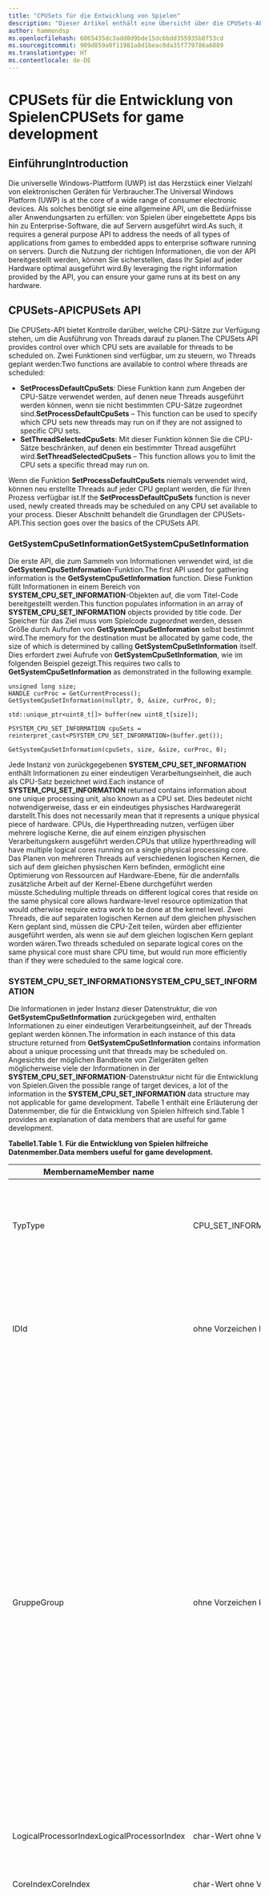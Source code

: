 ```yaml
---
title: "CPUSets für die Entwicklung von Spielen"
description: "Dieser Artikel enthält eine Übersicht über die CPUSets-API,die in der universellen Windows-Plattform (UWP) neu ist, und liefert grundlegende Informationen zur Entwicklung von Spielen und Anwendungen."
author: hammondsp
ms.openlocfilehash: 6065435dc3add0d9bde15dc6bdd355935b8f53cd
ms.sourcegitcommit: 909d859a0f11981a8d1beac0da35f779786a6889
ms.translationtype: HT
ms.contentlocale: de-DE
---
```

# <a name="cpusets-for-game-development"></a><span data-ttu-id="dbc41-103">CPUSets für die Entwicklung von Spielen</span><span class="sxs-lookup"><span data-stu-id="dbc41-103">CPUSets for game development</span></span>

## <a name="introduction"></a><span data-ttu-id="dbc41-104">Einführung</span><span class="sxs-lookup"><span data-stu-id="dbc41-104">Introduction</span></span>

<span data-ttu-id="dbc41-105">Die universelle Windows-Plattform (UWP) ist das Herzstück einer Vielzahl von elektronischen Geräten für Verbraucher.</span><span class="sxs-lookup"><span data-stu-id="dbc41-105">The Universal Windows Platform (UWP) is at the core of a wide range of consumer electronic devices.</span></span> <span data-ttu-id="dbc41-106">Als solches benötigt sie eine allgemeine API, um die Bedürfnisse aller Anwendungsarten zu erfüllen: von Spielen über eingebettete Apps bis hin zu Enterprise-Software, die auf Servern ausgeführt wird.</span><span class="sxs-lookup"><span data-stu-id="dbc41-106">As such, it requires a general purpose API to address the needs of all types of applications from games to embedded apps to enterprise software running on servers.</span></span> <span data-ttu-id="dbc41-107">Durch die Nutzung der richtigen Informationen, die von der API bereitgestellt werden, können Sie sicherstellen, dass Ihr Spiel auf jeder Hardware optimal ausgeführt wird.</span><span class="sxs-lookup"><span data-stu-id="dbc41-107">By leveraging the right information provided by the API, you can ensure your game runs at its best on any hardware.</span></span>

## <a name="cpusets-api"></a><span data-ttu-id="dbc41-108">CPUSets-API</span><span class="sxs-lookup"><span data-stu-id="dbc41-108">CPUSets API</span></span>

<span data-ttu-id="dbc41-109">Die CPUSets-API bietet Kontrolle darüber, welche CPU-Sätze zur Verfügung stehen, um die Ausführung von Threads darauf zu planen.</span><span class="sxs-lookup"><span data-stu-id="dbc41-109">The CPUSets API provides control over which CPU sets are available for threads to be scheduled on.</span></span> <span data-ttu-id="dbc41-110">Zwei Funktionen sind verfügbar, um zu steuern, wo Threads geplant werden:</span><span class="sxs-lookup"><span data-stu-id="dbc41-110">Two functions are available to control where threads are scheduled:</span></span>
- <span data-ttu-id="dbc41-111">**SetProcessDefaultCpuSets**: Diese Funktion kann zum Angeben der CPU-Sätze verwendet werden, auf denen neue Threads ausgeführt werden können, wenn sie nicht bestimmten CPU-Sätze zugeordnet sind.</span><span class="sxs-lookup"><span data-stu-id="dbc41-111">**SetProcessDefaultCpuSets** – This function can be used to specify which CPU sets new threads may run on if they are not assigned to specific CPU sets.</span></span>
- <span data-ttu-id="dbc41-112">**SetThreadSelectedCpuSets**: Mit dieser Funktion können Sie die CPU-Sätze beschränken, auf denen ein bestimmter Thread ausgeführt wird.</span><span class="sxs-lookup"><span data-stu-id="dbc41-112">**SetThreadSelectedCpuSets** – This function allows you to limit the CPU sets a specific thread may run on.</span></span>

<span data-ttu-id="dbc41-113">Wenn die Funktion **SetProcessDefaultCpuSets** niemals verwendet wird, können neu erstellte Threads auf jeder CPU geplant werden, die für Ihren Prozess verfügbar ist.</span><span class="sxs-lookup"><span data-stu-id="dbc41-113">If the **SetProcessDefaultCpuSets** function is never used, newly created threads may be scheduled on any CPU set available to your process.</span></span> <span data-ttu-id="dbc41-114">Dieser Abschnitt behandelt die Grundlagen der CPUSets-API.</span><span class="sxs-lookup"><span data-stu-id="dbc41-114">This section goes over the basics of the CPUSets API.</span></span>

### <a name="getsystemcpusetinformation"></a><span data-ttu-id="dbc41-115">GetSystemCpuSetInformation</span><span class="sxs-lookup"><span data-stu-id="dbc41-115">GetSystemCpuSetInformation</span></span>

<span data-ttu-id="dbc41-116">Die erste API, die zum Sammeln von Informationen verwendet wird, ist die **GetSystemCpuSetInformation**-Funktion.</span><span class="sxs-lookup"><span data-stu-id="dbc41-116">The first API used for gathering information is the **GetSystemCpuSetInformation** function.</span></span> <span data-ttu-id="dbc41-117">Diese Funktion füllt Informationen in einem Bereich von **SYSTEM_CPU_SET_INFORMATION**-Objekten auf, die vom Titel-Code bereitgestellt werden.</span><span class="sxs-lookup"><span data-stu-id="dbc41-117">This function populates information in an array of **SYSTEM_CPU_SET_INFORMATION** objects provided by title code.</span></span> <span data-ttu-id="dbc41-118">Der Speicher für das Ziel muss vom Spielcode zugeordnet werden, dessen Größe durch Aufrufen von **GetSystemCpuSetInformation** selbst bestimmt wird.</span><span class="sxs-lookup"><span data-stu-id="dbc41-118">The memory for the destination must be allocated by game code, the size of which is determined by calling **GetSystemCpuSetInformation** itself.</span></span> <span data-ttu-id="dbc41-119">Dies erfordert zwei Aufrufe von **GetSystemCpuSetInformation**, wie im folgenden Beispiel gezeigt.</span><span class="sxs-lookup"><span data-stu-id="dbc41-119">This requires two calls to **GetSystemCpuSetInformation** as demonstrated in the following example.</span></span>

```
unsigned long size;
HANDLE curProc = GetCurrentProcess();
GetSystemCpuSetInformation(nullptr, 0, &size, curProc, 0);

std::unique_ptr<uint8_t[]> buffer(new uint8_t[size]);

PSYSTEM_CPU_SET_INFORMATION cpuSets = reinterpret_cast<PSYSTEM_CPU_SET_INFORMATION>(buffer.get());
  
GetSystemCpuSetInformation(cpuSets, size, &size, curProc, 0);
```

<span data-ttu-id="dbc41-120">Jede Instanz von zurückgegebenen **SYSTEM_CPU_SET_INFORMATION** enthält Informationen zu einer eindeutigen Verarbeitungseinheit, die auch als CPU-Satz bezeichnet wird.</span><span class="sxs-lookup"><span data-stu-id="dbc41-120">Each instance of **SYSTEM_CPU_SET_INFORMATION** returned contains information about one unique processing unit, also known as a CPU set.</span></span> <span data-ttu-id="dbc41-121">Dies bedeutet nicht notwendigerweise, dass er ein eindeutiges physisches Hardwaregerät darstellt.</span><span class="sxs-lookup"><span data-stu-id="dbc41-121">This does not necessarily mean that it represents a unique physical piece of hardware.</span></span> <span data-ttu-id="dbc41-122">CPUs, die Hyperthreading nutzen, verfügen über mehrere logische Kerne, die auf einem einzigen physischen Verarbeitungskern ausgeführt werden.</span><span class="sxs-lookup"><span data-stu-id="dbc41-122">CPUs that utilize hyperthreading will have multiple logical cores running on a single physical processing core.</span></span> <span data-ttu-id="dbc41-123">Das Planen von mehreren Threads auf verschiedenen logischen Kernen, die sich auf dem gleichen physischen Kern befinden, ermöglicht eine Optimierung von Ressourcen auf Hardware-Ebene, für die andernfalls zusätzliche Arbeit auf der Kernel-Ebene durchgeführt werden müsste.</span><span class="sxs-lookup"><span data-stu-id="dbc41-123">Scheduling multiple threads on different logical cores that reside on the same physical core allows hardware-level resource optimization that would otherwise require extra work to be done at the kernel level.</span></span> <span data-ttu-id="dbc41-124">Zwei Threads, die auf separaten logischen Kernen auf dem gleichen physischen Kern geplant sind, müssen die CPU-Zeit teilen, würden aber effizienter ausgeführt werden, als wenn sie auf dem gleichen logischen Kern geplant worden wären.</span><span class="sxs-lookup"><span data-stu-id="dbc41-124">Two threads scheduled on separate logical cores on the same physical core must share CPU time, but would run more efficiently than if they were scheduled to the same logical core.</span></span>

### <a name="systemcpusetinformation"></a><span data-ttu-id="dbc41-125">SYSTEM_CPU_SET_INFORMATION</span><span class="sxs-lookup"><span data-stu-id="dbc41-125">SYSTEM_CPU_SET_INFORMATION</span></span>

<span data-ttu-id="dbc41-126">Die Informationen in jeder Instanz dieser Datenstruktur, die von **GetSystemCpuSetInformation** zurückgegeben wird, enthalten Informationen zu einer eindeutigen Verarbeitungseinheit, auf der Threads geplant werden können.</span><span class="sxs-lookup"><span data-stu-id="dbc41-126">The information in each instance of this data structure returned from **GetSystemCpuSetInformation** contains information about a unique processing unit that threads may be scheduled on.</span></span> <span data-ttu-id="dbc41-127">Angesichts der möglichen Bandbreite von Zielgeräten gelten möglicherweise viele der Informationen in der **SYSTEM_CPU_SET_INFORMATION**-Datenstruktur nicht für die Entwicklung von Spielen.</span><span class="sxs-lookup"><span data-stu-id="dbc41-127">Given the possible range of target devices, a lot of the information in the **SYSTEM_CPU_SET_INFORMATION** data structure may not applicable for game development.</span></span> <span data-ttu-id="dbc41-128">Tabelle 1 enthält eine Erläuterung der Datenmember, die für die Entwicklung von Spielen hilfreich sind.</span><span class="sxs-lookup"><span data-stu-id="dbc41-128">Table 1 provides an explanation of data members that are useful for game development.</span></span>

 **<span data-ttu-id="dbc41-129">Tabelle1.</span><span class="sxs-lookup"><span data-stu-id="dbc41-129">Table 1.</span></span> <span data-ttu-id="dbc41-130">Für die Entwicklung von Spielen hilfreiche Datenmember.</span><span class="sxs-lookup"><span data-stu-id="dbc41-130">Data members useful for game development.</span></span>**

| <span data-ttu-id="dbc41-131">Membername</span><span class="sxs-lookup"><span data-stu-id="dbc41-131">Member name</span></span>  | <span data-ttu-id="dbc41-132">Datentyp</span><span class="sxs-lookup"><span data-stu-id="dbc41-132">Data type</span></span> | <span data-ttu-id="dbc41-133">Beschreibung</span><span class="sxs-lookup"><span data-stu-id="dbc41-133">Description</span></span> |
| ------------- | ------------- | ------------- |
| <span data-ttu-id="dbc41-134">Typ</span><span class="sxs-lookup"><span data-stu-id="dbc41-134">Type</span></span>  | <span data-ttu-id="dbc41-135">CPU_SET_INFORMATION_TYPE</span><span class="sxs-lookup"><span data-stu-id="dbc41-135">CPU_SET_INFORMATION_TYPE</span></span>  | <span data-ttu-id="dbc41-136">Der Typ der Informationen in der Struktur.</span><span class="sxs-lookup"><span data-stu-id="dbc41-136">The type of information in the structure.</span></span> <span data-ttu-id="dbc41-137">Wenn der Wert nicht **CpuSetInformation** lautet, sollte er ignoriert werden.</span><span class="sxs-lookup"><span data-stu-id="dbc41-137">If the value of this is not **CpuSetInformation**, it should be ignored.</span></span>  |
| <span data-ttu-id="dbc41-138">ID</span><span class="sxs-lookup"><span data-stu-id="dbc41-138">Id</span></span>  | <span data-ttu-id="dbc41-139">ohne Vorzeichen lang</span><span class="sxs-lookup"><span data-stu-id="dbc41-139">unsigned long</span></span>  | <span data-ttu-id="dbc41-140">Die ID des angegebenen CPU-Satzes.</span><span class="sxs-lookup"><span data-stu-id="dbc41-140">The ID of the specified CPU set.</span></span> <span data-ttu-id="dbc41-141">Dies ist die ID, die mit CPU-Satz-Funktionen wie **SetThreadSelectedCpuSets** verwendet werden sollte.</span><span class="sxs-lookup"><span data-stu-id="dbc41-141">This is the ID that should be used with CPU set functions such as **SetThreadSelectedCpuSets**.</span></span>  |
| <span data-ttu-id="dbc41-142">Gruppe</span><span class="sxs-lookup"><span data-stu-id="dbc41-142">Group</span></span>  | <span data-ttu-id="dbc41-143">ohne Vorzeichen kurz</span><span class="sxs-lookup"><span data-stu-id="dbc41-143">unsigned short</span></span>  | <span data-ttu-id="dbc41-144">Gibt die „Prozessorgruppe“ des CPU-Satzes an.</span><span class="sxs-lookup"><span data-stu-id="dbc41-144">Specifies the “processor group” of the CPU set.</span></span> <span data-ttu-id="dbc41-145">Mit Prozessorgruppen kann ein PC mehr als 64 logische Prozessorkerne haben, und ein Austausch von CPUs per Hot-Swap bei laufendem System wird möglich.</span><span class="sxs-lookup"><span data-stu-id="dbc41-145">Processor groups allow a PC to have more than 64 logical cores, and allow for hot swapping of CPUs while the system is running.</span></span> <span data-ttu-id="dbc41-146">Es kommt nicht oft vor, dass ein PC kein Server mit mehr als einer Gruppe ist.</span><span class="sxs-lookup"><span data-stu-id="dbc41-146">It is uncommon to see a PC that is not a server with more than one group.</span></span> <span data-ttu-id="dbc41-147">Wenn Sie nicht gerade Anwendungen schreiben, die auf großen Servern oder Serverfarmen ausgeführt werden sollen, empfiehlt es sich, CPU-Sätze in einer einzelnen Gruppe zu verwenden, da die meisten Verbraucher-PCs nur eine Prozessorgruppe haben.</span><span class="sxs-lookup"><span data-stu-id="dbc41-147">Unless you are writing applications meant to run on large servers or server farms, it is best to use CPU sets in a single group because most consumer PCs will only have one processor group.</span></span> <span data-ttu-id="dbc41-148">Alle anderen Werte in dieser Struktur beziehen sich auf die Gruppe.</span><span class="sxs-lookup"><span data-stu-id="dbc41-148">All other values in this structure are relative to the Group.</span></span>  |
| <span data-ttu-id="dbc41-149">LogicalProcessorIndex</span><span class="sxs-lookup"><span data-stu-id="dbc41-149">LogicalProcessorIndex</span></span>  | <span data-ttu-id="dbc41-150">char-Wert ohne Vorzeichen</span><span class="sxs-lookup"><span data-stu-id="dbc41-150">unsigned char</span></span>  | <span data-ttu-id="dbc41-151">Zur Gruppe relativer Index des CPU-Satzes</span><span class="sxs-lookup"><span data-stu-id="dbc41-151">Group relative index of the CPU set</span></span>  |
| <span data-ttu-id="dbc41-152">CoreIndex</span><span class="sxs-lookup"><span data-stu-id="dbc41-152">CoreIndex</span></span>  | <span data-ttu-id="dbc41-153">char-Wert ohne Vorzeichen</span><span class="sxs-lookup"><span data-stu-id="dbc41-153">unsigned char</span></span>  | <span data-ttu-id="dbc41-154">Zur Gruppe relativer Index des physischen CPU-Kerns, auf dem sich der CPU-Satz befindet.</span><span class="sxs-lookup"><span data-stu-id="dbc41-154">Group relative index of the physical CPU core where the CPU set is located</span></span>  |
| <span data-ttu-id="dbc41-155">LastLevelCacheIndex</span><span class="sxs-lookup"><span data-stu-id="dbc41-155">LastLevelCacheIndex</span></span>  | <span data-ttu-id="dbc41-156">char-Wert ohne Vorzeichen</span><span class="sxs-lookup"><span data-stu-id="dbc41-156">unsigned char</span></span>  | <span data-ttu-id="dbc41-157">Zur Gruppe relativer Index des letzten Caches, der diesem CPU-Satz zugeordnet ist.</span><span class="sxs-lookup"><span data-stu-id="dbc41-157">Group relative index of the last cache associated with this CPU set.</span></span> <span data-ttu-id="dbc41-158">Dies ist der langsamste Cache, es sei denn, das System verwendet NUMA-Knoten, in der Regel den L2- oder L3-Cache.</span><span class="sxs-lookup"><span data-stu-id="dbc41-158">This is the slowest cache unless the system utilizes NUMA nodes, usually the L2 or L3 cache.</span></span>  |

<br />

<span data-ttu-id="dbc41-159">Die anderen Datenmember liefern Informationen, von denen es unwahrscheinlich ist, dass sie CPUs in Verbrauchercomputern oder anderen Verbrauchergeräten beschreiben, sodass sie wahrscheinlich nicht hilfreich sein.</span><span class="sxs-lookup"><span data-stu-id="dbc41-159">The other data members provide information that is unlikely to describe CPUs in consumer PCs or other consumer devices and is unlikely to be useful.</span></span> <span data-ttu-id="dbc41-160">Die von den zurückgegebenen Daten gelieferten Informationen können dann verwendet werden, um Threads auf verschiedene Weise zu organisieren.</span><span class="sxs-lookup"><span data-stu-id="dbc41-160">The information provided by the data returned can then be used to organize threads in various ways.</span></span> <span data-ttu-id="dbc41-161">Im Abschnitt [Überlegungen für die Spieleentwicklung](#considerations-for-game-development) dieses Whitepapers sind verschiedene Möglichkeiten beschrieben, wie diese Daten zur Optimierung der Thread-Zuordnung genutzt werden können.</span><span class="sxs-lookup"><span data-stu-id="dbc41-161">The [Considerations for game development](#considerations-for-game-development) section of this white paper details a few ways to leverage this data to optimize thread allocation.</span></span>

<span data-ttu-id="dbc41-162">Im Folgenden sind einige Beispiele für die Art der Informationen aufgeführt, die von UWP-Anwendungen gesammelt werden, die auf verschiedene Arten von Hardware ausgeführt werden.</span><span class="sxs-lookup"><span data-stu-id="dbc41-162">The following are some examples of the type of information gathered from UWP applications running on various types of hardware.</span></span>

**<span data-ttu-id="dbc41-163">Tabelle2.</span><span class="sxs-lookup"><span data-stu-id="dbc41-163">Table 2.</span></span> <span data-ttu-id="dbc41-164">Informationen, die von einer UWP-App zurückgegeben werden, die auf einem Microsoft Lumia 950 ausgeführt wird.</span><span class="sxs-lookup"><span data-stu-id="dbc41-164">Information returned from a UWP app running on a Microsoft Lumia 950.</span></span> <span data-ttu-id="dbc41-165">Dies ist ein Beispiel für ein System, das über mehrere Caches der letzten Ebene verfügt.</span><span class="sxs-lookup"><span data-stu-id="dbc41-165">This is an example of a system that has multiple last level caches.</span></span> <span data-ttu-id="dbc41-166">Das Lumia 950 bietet einen Qualcomm 808 Snapdragon-Prozess, der einen Dual-Core ARM Cortex A57 und Quad-Core ARM Cortex A53-CPUs enthält.</span><span class="sxs-lookup"><span data-stu-id="dbc41-166">The Lumia 950 features a Qualcomm 808 Snapdragon process that contains a dual core ARM Cortex A57 and quad core ARM Cortex A53 CPUs.</span></span>**

  ![Tabelle2](images/cpusets-table2.png)

**<span data-ttu-id="dbc41-168">Tabelle3.</span><span class="sxs-lookup"><span data-stu-id="dbc41-168">Table 3.</span></span> <span data-ttu-id="dbc41-169">Informationen, die von einer UWP-App zurückgegeben werden, die auf einem herkömmlichen PC ausgeführt wird.</span><span class="sxs-lookup"><span data-stu-id="dbc41-169">Information returned from a UWP app running on a typical PC.</span></span> <span data-ttu-id="dbc41-170">Dies ist ein Beispiel für ein System, das Hyperthreading verwendet; jeder physische Kern verfügt über zwei logische Kerne, auf denen Threads geplant werden können.</span><span class="sxs-lookup"><span data-stu-id="dbc41-170">This is an example of a system that uses hyperthreading; each physical core has two logical cores onto which threads can be scheduled.</span></span> <span data-ttu-id="dbc41-171">In diesem Fall enthielt das System eine Intel Xenon CPU E5-2620.</span><span class="sxs-lookup"><span data-stu-id="dbc41-171">In this case, the system contained an Intel Xenon CPU E5-2620.</span></span>**

  ![Tabelle3](images/cpusets-table3.png)

**<span data-ttu-id="dbc41-173">Tabelle4.</span><span class="sxs-lookup"><span data-stu-id="dbc41-173">Table 4.</span></span> <span data-ttu-id="dbc41-174">Informationen, die von einer UWP-App zurückgegeben werden, die auf einem Quad-Core Microsoft Surface Pro 4 ausgeführt wird.</span><span class="sxs-lookup"><span data-stu-id="dbc41-174">Information returned from a UWP app running on a quad core Microsoft Surface Pro 4.</span></span> <span data-ttu-id="dbc41-175">Diesem System verfügt über eine Intel Core i5 6300-CPU.</span><span class="sxs-lookup"><span data-stu-id="dbc41-175">This system had an Intel Core i5-6300 CPU.</span></span>**

  ![Tabelle4](images/cpusets-table4.png)

### <a name="setthreadselectedcpusets"></a><span data-ttu-id="dbc41-177">SetThreadSelectedCpuSets</span><span class="sxs-lookup"><span data-stu-id="dbc41-177">SetThreadSelectedCpuSets</span></span>

<span data-ttu-id="dbc41-178">Nachdem nun Informationen zu den CPU-Sätzen verfügbar sind, können sie zum Organisieren von Threads verwendet werden.</span><span class="sxs-lookup"><span data-stu-id="dbc41-178">Now that information about the CPU sets is available, it can be used to organize threads.</span></span> <span data-ttu-id="dbc41-179">Das Handle eines mit **CreateThread** erstellten Threads wird an diese Funktion übergeben, zusammen mit einem Bereich von IDs der CPU-Sätze, auf denen der Thread geplant werden kann.</span><span class="sxs-lookup"><span data-stu-id="dbc41-179">The handle of a thread created with **CreateThread** is passed to this function along with an array of IDs of the CPU sets that the thread can be scheduled on.</span></span> <span data-ttu-id="dbc41-180">Ein Beispiel für die Nutzung wird im folgenden Code veranschaulicht.</span><span class="sxs-lookup"><span data-stu-id="dbc41-180">One example of its usage is demonstrated in the following code.</span></span>

```
HANDLE audioHandle = CreateThread(nullptr, 0, AudioThread, nullptr, 0, nullptr);
unsigned long cores [] = { cpuSets[0].CpuSet.Id, cpuSets[1].CpuSet.Id };
SetThreadSelectedCpuSets(audioHandle, cores, 2);
```
<span data-ttu-id="dbc41-181">In diesem Beispiel wird ein Thread basierend auf einer Funktion erstellt, die als **AudioThread** deklariert wird.</span><span class="sxs-lookup"><span data-stu-id="dbc41-181">In this example, a thread is created based on a function declared as **AudioThread**.</span></span> <span data-ttu-id="dbc41-182">Dieser Thread kann dann auf einem von zwei CPU-Sätzen geplant werden.</span><span class="sxs-lookup"><span data-stu-id="dbc41-182">This thread is then allowed to be scheduled on one of two CPU sets.</span></span> <span data-ttu-id="dbc41-183">Threadbesitz des CPU-Satzes ist nicht ausschließend.</span><span class="sxs-lookup"><span data-stu-id="dbc41-183">Thread ownership of the CPU set is not exclusive.</span></span> <span data-ttu-id="dbc41-184">Threads, die erstellt werden, ohne an einen bestimmten CPU-Satz gebunden zu sein, verwenden möglicherweise Zeit vom **AudioThread**.</span><span class="sxs-lookup"><span data-stu-id="dbc41-184">Threads that are created without being locked to a specific CPU set may take time from the **AudioThread**.</span></span> <span data-ttu-id="dbc41-185">Ebenso können andere erstellte Threads zu einem späteren Zeitpunkt auch an einen oder beide dieser CPU-Sätze gebunden sein.</span><span class="sxs-lookup"><span data-stu-id="dbc41-185">Likewise, other threads created may also be locked to one or both of these CPU sets at a later time.</span></span>

### <a name="setprocessdefaultcpusets"></a><span data-ttu-id="dbc41-186">SetProcessDefaultCpuSets</span><span class="sxs-lookup"><span data-stu-id="dbc41-186">SetProcessDefaultCpuSets</span></span>

<span data-ttu-id="dbc41-187">Die Umkehrung zu **SetThreadSelectedCpuSets** ist **SetProcessDefaultCpuSets**.</span><span class="sxs-lookup"><span data-stu-id="dbc41-187">The converse to **SetThreadSelectedCpuSets** is **SetProcessDefaultCpuSets**.</span></span> <span data-ttu-id="dbc41-188">Bei der Erstellung von Threads müssen diese nicht an bestimmte CPU-Sätze gebunden werden.</span><span class="sxs-lookup"><span data-stu-id="dbc41-188">When threads are created, they do not need to be locked into certain CPU sets.</span></span> <span data-ttu-id="dbc41-189">Wenn Sie nicht möchten, dass diese Threads auf bestimmten CPU-Sätzen ausgeführt werden (z. B. auf von Ihrem Render-Thread oder Audio-Thread verwendeten CPU-Sätzen), können Sie diese Funktion verwenden, um anzugeben, auf welchen Kernen diese Threads geplant werden dürfen.</span><span class="sxs-lookup"><span data-stu-id="dbc41-189">If you do not want these threads to run on specific CPU sets (those used by your render thread or audio thread for example), you can use this function to specify which cores these threads are allowed to be scheduled on.</span></span>

## <a name="considerations-for-game-development"></a><span data-ttu-id="dbc41-190">Überlegungen für die Spieleentwicklung</span><span class="sxs-lookup"><span data-stu-id="dbc41-190">Considerations for game development</span></span>

<span data-ttu-id="dbc41-191">Wie wir bereits gesehen haben, bietet die CPUSets-API viele Informationen und Flexibilität rund um die Planung von Threads.</span><span class="sxs-lookup"><span data-stu-id="dbc41-191">As we've seen, the CPUSets API provides a lot of information and flexibility when it comes to scheduling threads.</span></span> <span data-ttu-id="dbc41-192">Anstatt nach dem Bottom-up-Konzept zu versuchen, Anwendungsfälle für diese Daten zu finden, ist es effektiver, den Top-Down-Ansatz zu verwenden, bei dem ermittelt wird, wie die Daten für gängige Szenarien verwendet werden können.</span><span class="sxs-lookup"><span data-stu-id="dbc41-192">Instead of taking the bottom-up approach of trying to find uses for this data, it is more effective to take the top-down approach of finding how the data can be used to accommodate common scenarios.</span></span>

### <a name="working-with-time-critical-threads-and-hyperthreading"></a><span data-ttu-id="dbc41-193">Arbeiten mit zeitkritischen Threads und Hyperthreading</span><span class="sxs-lookup"><span data-stu-id="dbc41-193">Working with time critical threads and hyperthreading</span></span>

<span data-ttu-id="dbc41-194">Diese Methode ist effektiv, wenn Ihr Spiel einige Threads aufweist, die in Echtzeit zusammen mit anderen Arbeitsthreads ausgeführt werden müssen, die relativ wenig CPU-Zeit in Anspruch nehmen.</span><span class="sxs-lookup"><span data-stu-id="dbc41-194">This method is effective if your game has a few threads that must run in real time along with other worker threads that require relatively little CPU time.</span></span> <span data-ttu-id="dbc41-195">Manche Aufgaben, z. B. fortlaufende Hintergrundmusik, müssen für ein optimales Spielerlebnis ohne Unterbrechung ausgeführt werden.</span><span class="sxs-lookup"><span data-stu-id="dbc41-195">Some tasks, like continuous background music, must run without interruption for an optimal gaming experience.</span></span> <span data-ttu-id="dbc41-196">Bereits ein einzelner Frame mit Audio-Threadzurückstellung kann eine Störung verursachen, sodass es wichtig ist, dass für jeden Frame die erforderliche Menge an CPU-Zeit zur Verfügung steht.</span><span class="sxs-lookup"><span data-stu-id="dbc41-196">Even a single frame of starvation for an audio thread may cause popping or glitching, so it is critical that it receives the necessary amount of CPU time every frame.</span></span>

<span data-ttu-id="dbc41-197">Mithilfe von **SetThreadSelectedCpuSets** in Verbindung mit **SetProcessDefaultCpuSets** können Sie sicherstellen, dass Ihre rechenintensiven Threads nicht von Arbeitsthreads unterbrochen werden.</span><span class="sxs-lookup"><span data-stu-id="dbc41-197">Using **SetThreadSelectedCpuSets** in conjunction with **SetProcessDefaultCpuSets** can ensure your heavy threads remain uninterrupted by any worker threads.</span></span> <span data-ttu-id="dbc41-198">**SetThreadSelectedCpuSets** kann verwendet werden, um Ihre rechenintensiven Threads bestimmten CPU-Sätzen zuzuweisen.</span><span class="sxs-lookup"><span data-stu-id="dbc41-198">**SetThreadSelectedCpuSets** can be used to assign your heavy threads to specific CPU sets.</span></span> <span data-ttu-id="dbc41-199">**SetProcessDefaultCpuSets** kann dann verwendet werden, um sicherzustellen, dass alle erstellten nicht zugewiesenen Threads auf anderen CPU-Sätzen geplant werden.</span><span class="sxs-lookup"><span data-stu-id="dbc41-199">**SetProcessDefaultCpuSets** can then be used to make sure any unassigned threads created are put on other CPU sets.</span></span> <span data-ttu-id="dbc41-200">Im Fall von CPUs, die Hyperthreading nutzen, ist es auch wichtig, logische Kerne auf dem gleichen physischen Kern zu berücksichtigen.</span><span class="sxs-lookup"><span data-stu-id="dbc41-200">In the case of CPUs that utilize hyperthreading, it's also important to account for logical cores on the same physical core.</span></span> <span data-ttu-id="dbc41-201">Arbeitsthreads sollten nicht auf logischen Kernen ausgeführt werden dürfen, die den gleichen physischen Kern wie ein Thread verwenden, den Sie mit Echtzeit-Reaktionsfähigkeit ausführen möchten.</span><span class="sxs-lookup"><span data-stu-id="dbc41-201">Worker threads should not be allowed to run on logical cores that share the same physical core as a thread that you want to run with real time responsiveness.</span></span> <span data-ttu-id="dbc41-202">Der folgende Code veranschaulicht, wie Sie bestimmen, ob ein PC Hyperthreading verwendet.</span><span class="sxs-lookup"><span data-stu-id="dbc41-202">The following code demonstrates how to determine whether a PC uses hyperthreading.</span></span>

```
unsigned long retsize = 0;
(void)GetSystemCpuSetInformation( nullptr, 0, &retsize,
    GetCurrentProcess(), 0);
 
std::unique_ptr<uint8_t[]> data( new uint8_t[retsize] );
if ( !GetSystemCpuSetInformation(
    reinterpret_cast<PSYSTEM_CPU_SET_INFORMATION>( data.get() ),
    retsize, &retsize, GetCurrentProcess(), 0) )
{
    // Error!
}
 
std::set<DWORD> cores;
std::vector<DWORD> processors;
uint8_t const * ptr = data.get();
for( DWORD size = 0; size < retsize; ) {
    auto info = reinterpret_cast<const SYSTEM_CPU_SET_INFORMATION*>( ptr );
    if ( info->Type == CpuSetInformation ) {
         processors.push_back( info->CpuSet.Id );
         cores.insert( info->CpuSet.CoreIndex );
    }
    ptr += info->Size;
    size += info->Size;
}
 
bool hyperthreaded = processors.size() != cores.size();
```

<span data-ttu-id="dbc41-203">Wenn das System Hyperthreading verwendet, ist es wichtig, dass der Satz von Standard-CPU-Sätzen keine logischen Kerne auf dem gleichen physischen Kern wie Echtzeit-Threads enthält.</span><span class="sxs-lookup"><span data-stu-id="dbc41-203">If the system utilizes hyperthreading, it is important that the set of default CPU sets does not include any logical cores on the same physical core as any real time threads.</span></span> <span data-ttu-id="dbc41-204">Wenn das System kein Hyperthreading verwendet, muss nur sichergestellt werden, dass die CPU-Standardsätze nicht den gleichen Kern wie der CPU-Satz enthält, der Ihren Audio-Thread ausführt.</span><span class="sxs-lookup"><span data-stu-id="dbc41-204">If the system is not hyperthreading, it is only necessary to make sure that the default CPU sets do not include the same core as the CPU set running your audio thread.</span></span>

<span data-ttu-id="dbc41-205">Ein Beispiel für das Organisieren von Threads basierend auf physischen Kernen finden Sie im CPUSets-Beispiel, das im GitHub-Repository verfügbar ist, das im Abschnitt [Zusätzliche Ressourcen](#additional-resources) verlinkt ist.</span><span class="sxs-lookup"><span data-stu-id="dbc41-205">An example of organizing threads based on physical cores can be found in the CPUSets sample available on the GitHub repository linked in the [Additional resources](#additional-resources) section.</span></span>

### <a name="reducing-the-cost-of-cache-coherence-with-last-level-cache"></a><span data-ttu-id="dbc41-206">Senken der Kosten der Cache-Kohärenz mit Cache der letzten Ebene</span><span class="sxs-lookup"><span data-stu-id="dbc41-206">Reducing the cost of cache coherence with last level cache</span></span>

<span data-ttu-id="dbc41-207">Cache-Kohärenz bedeutet, dass gecachter Arbeitsspeicher der gleiche für mehrere Hardwareressourcen ist, die auf dieselben Daten zugreifen.</span><span class="sxs-lookup"><span data-stu-id="dbc41-207">Cache coherency is the concept that cached memory is the same across multiple hardware resources that act on the same data.</span></span> <span data-ttu-id="dbc41-208">Wenn Threads auf verschiedenen Kernen geplant sind, aber auf dieselben Daten zugreifen, arbeiten sie möglicherweise mit separaten Kopien dieser Daten in verschiedenen Caches.</span><span class="sxs-lookup"><span data-stu-id="dbc41-208">If threads are scheduled on different cores, but work on the same data, they may be working on separate copies of that data in different caches.</span></span> <span data-ttu-id="dbc41-209">Um richtige Ergebnisse zu erhalten, muss die Kohärenz dieser Caches gewährleistet sein.</span><span class="sxs-lookup"><span data-stu-id="dbc41-209">In order to get correct results, these caches must be kept coherent with each other.</span></span> <span data-ttu-id="dbc41-210">Die Aufrechterhaltung der Kohärenz zwischen mehreren Caches ist relativ teuer, ist aber erforderlich, damit ein System mit mehreren Kernen ausgeführt werden kann.</span><span class="sxs-lookup"><span data-stu-id="dbc41-210">Maintaining coherency between multiple caches is relatively expensive, but necessary for any multi-core system to operate.</span></span> <span data-ttu-id="dbc41-211">Darüber hinaus liegt es völlig außerhalb der Kontrolle des Client-Codes; das zugrunde liegende System arbeitet unabhängig daran, Caches auf dem neuesten Stand zu halten, indem es auf zwischen Kernen freigegebene Speicherressourcen zugreift.</span><span class="sxs-lookup"><span data-stu-id="dbc41-211">Additionally, it is completely out of the control of client code; the underlying system works independently to keep caches up to date by accessing shared memory resources between cores.</span></span>

<span data-ttu-id="dbc41-212">Wenn Ihr Spiel mehrere Threads verwendet, die gemeinsam eine besonders große Menge an Daten nutzen, können Sie die Kosten der Cache-Kohärenz minimieren, indem Sie sicherstellen, dass sie auf CPU-Sätzen geplant werden, die einen Cache der letzten Ebene teilen.</span><span class="sxs-lookup"><span data-stu-id="dbc41-212">If your game has multiple threads that share an especially large amount of data, you can minimize the cost of cache coherency by ensuring that they are scheduled on CPU sets that share a last level cache.</span></span> <span data-ttu-id="dbc41-213">Der Cache der letzten Ebene ist der langsamste Cache, der für einen Kern auf Systemen zur Verfügung steht, die keine NUMA-Knoten verwenden.</span><span class="sxs-lookup"><span data-stu-id="dbc41-213">The last level cache is the slowest cache available to a core on systems that do not utilize NUMA nodes.</span></span> <span data-ttu-id="dbc41-214">Es kommt äußerst selten vor, dass ein Spiele-PC NUMA-Knoten nutzt.</span><span class="sxs-lookup"><span data-stu-id="dbc41-214">It is extremely rare for a gaming PC to utilize NUMA nodes.</span></span> <span data-ttu-id="dbc41-215">Wenn Kerne keinen Cache der letzten Ebene teilen, müsste zur Aufrechterhaltung der Kohärenz auf Speicherressourcen höherer Ebene und somit langsamere Speicherressourcen zugegriffen werden.</span><span class="sxs-lookup"><span data-stu-id="dbc41-215">If cores do not share a last level cache, maintaining coherency would require accessing higher level, and therefore slower, memory resources.</span></span> <span data-ttu-id="dbc41-216">Durch eine Bindung von zwei Threads an separate CPU-Sätze, die einen Cache und einen physischen Kern teilen, kann eine noch bessere Leistung erzielt werden, als durch deren Planung auf separaten physischen Kernen, wenn sie in einem beliebigen Frame nicht mehr als 50% der Zeit benötigen.</span><span class="sxs-lookup"><span data-stu-id="dbc41-216">Locking two threads to separate CPU sets that share a cache and a physical core may provide even better performance than scheduling them on separate physical cores if they do not require more than 50% of the time in any given frame.</span></span> 

<span data-ttu-id="dbc41-217">In diesem Codebeispiel wird veranschaulicht, wie Sie ermitteln, ob Threads, die häufig kommunizieren, einen Cache der letzten Ebene teilen können.</span><span class="sxs-lookup"><span data-stu-id="dbc41-217">This code example shows how to determine whether threads that communicate frequently can share a last level cache.</span></span>

```
unsigned long retsize = 0;
(void)GetSystemCpuSetInformation(nullptr, 0, &retsize,
    GetCurrentProcess(), 0);
 
std::unique_ptr<uint8_t[]> data(new uint8_t[retsize]);
if (!GetSystemCpuSetInformation(
    reinterpret_cast<PSYSTEM_CPU_SET_INFORMATION>(data.get()),
    retsize, &retsize, GetCurrentProcess(), 0))
{
    // Error!
}
 
unsigned long count = retsize / sizeof(SYSTEM_CPU_SET_INFORMATION);
bool sharedcache = false;
 
std::map<unsigned char, std::vector<SYSTEM_CPU_SET_INFORMATION>> cachemap;
for (size_t i = 0; i < count; ++i)
{
    auto cpuset = reinterpret_cast<PSYSTEM_CPU_SET_INFORMATION>(data.get())[i];
    if (cpuset.Type == CPU_SET_INFORMATION_TYPE::CpuSetInformation)
    {
        if (cachemap.find(cpuset.CpuSet.LastLevelCacheIndex) == cachemap.end())
        {
            std::pair<unsigned char, std::vector<SYSTEM_CPU_SET_INFORMATION>> newvalue;
            newvalue.first = cpuset.CpuSet.LastLevelCacheIndex;
            newvalue.second.push_back(cpuset);
            cachemap.insert(newvalue);
        }
        else
        {
            sharedcache = true;
            cachemap[cpuset.CpuSet.LastLevelCacheIndex].push_back(cpuset);
        }
    }
}
```

<span data-ttu-id="dbc41-218">Das in Abbildung 1 dargestellte Cache-Layout ist ein Beispiel für die Art von Layout, die Sie möglicherweise bei einem System sehen.</span><span class="sxs-lookup"><span data-stu-id="dbc41-218">The cache layout illustrated in Figure 1 is an example of the type of layout you might see from a system.</span></span> <span data-ttu-id="dbc41-219">In dieser Abbildung sehen Sie eine Darstellung der Caches in einem Microsoft Lumia 950.</span><span class="sxs-lookup"><span data-stu-id="dbc41-219">This figure is an illustration of the caches found in a Microsoft Lumia 950.</span></span> <span data-ttu-id="dbc41-220">Threadübergreifende Kommunikation zwischen CPU 256 und CPU 260 würde erheblichen Overhead verursachen, da das System seine L2-Caches kohärent halten müsste.</span><span class="sxs-lookup"><span data-stu-id="dbc41-220">Inter-thread communication occurring between CPU 256 and CPU 260 would incur significant overhead because it would require the system to keep their L2 caches coherent.</span></span>

**<span data-ttu-id="dbc41-221">Abbildung1.</span><span class="sxs-lookup"><span data-stu-id="dbc41-221">Figure 1.</span></span> <span data-ttu-id="dbc41-222">Cache-Architektur in einem Microsoft Lumia 950-Gerät.</span><span class="sxs-lookup"><span data-stu-id="dbc41-222">Cache architecture found on a Microsoft Lumia 950 device.</span></span>**

![Lumia 950-Cache](images/cpusets-lumia950cache.png)

## <a name="summary"></a><span data-ttu-id="dbc41-224">Zusammenfassung</span><span class="sxs-lookup"><span data-stu-id="dbc41-224">Summary</span></span>

<span data-ttu-id="dbc41-225">Die für UWP-Entwicklung verfügbare CPUSets-API bietet eine beträchtliche Menge an Informationen und Kontrolle über Ihre Multithreading-Optionen.</span><span class="sxs-lookup"><span data-stu-id="dbc41-225">The CPUSets API available for UWP development provides a considerable amount of information and control over your multithreading options.</span></span> <span data-ttu-id="dbc41-226">Der zusätzliche Komplexität im Vergleich zu früheren Multithread-APIs für die Windows-Entwicklung ist mit einer Lernkurve verbunden. Die gestiegene Flexibilität ermöglicht aber letztendlich eine bessere Leistung auf unterschiedlichen Verbraucher-PCs und anderen Hardwarezielen.</span><span class="sxs-lookup"><span data-stu-id="dbc41-226">The added complexities compared to previous multithreaded APIs for Windows development has some learning curve, but the increased flexibility ultimately allows for better performance across a range of consumer PCs and other hardware targets.</span></span>

## <a name="additional-resources"></a><span data-ttu-id="dbc41-227">Weitere Ressourcen</span><span class="sxs-lookup"><span data-stu-id="dbc41-227">Additional resources</span></span>
- [<span data-ttu-id="dbc41-228">CPU-Sätze (MSDN)</span><span class="sxs-lookup"><span data-stu-id="dbc41-228">CPU Sets (MSDN)</span></span>](https://msdn.microsoft.com/library/windows/desktop/mt186420(v=vs.85).aspx)
- [<span data-ttu-id="dbc41-229">Von ATG bereitgestelltes CPUSets-Beispiel</span><span class="sxs-lookup"><span data-stu-id="dbc41-229">CPUSets sample provided by ATG</span></span>](https://github.com/Microsoft/Xbox-ATG-Samples/tree/master/Samples/System/CPUSets)
- [<span data-ttu-id="dbc41-230">UWP auf XboxOne</span><span class="sxs-lookup"><span data-stu-id="dbc41-230">UWP on Xbox One</span></span>](index.md)

